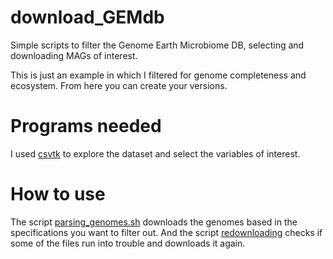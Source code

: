 # download_GEMdb
Simple scripts to filter the Genome Earth Microbiome DB, selecting  and downloading MAGs of interest.

This is just an example in which I filtered for genome completeness and ecosystem. From here you can create your versions.

# Programs needed 

I used [csvtk](https://github.com/shenwei356/csvtk) to explore the dataset and select the variables of interest.

# How to use

The script [parsing_genomes.sh](https://github.com/adriaaula/download_GEMdb/blob/main/parsing_genomes.sh) downloads the genomes based in the specifications you want to filter out. And the script [redownloading](https://github.com/adriaaula/download_GEMdb/blob/main/redownloading_faulty_genomes.sh) checks if some of the
files run into trouble and downloads it again. 

